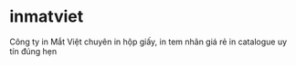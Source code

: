 # inmatviet
Công ty in Mắt Việt chuyên in hộp giấy, in tem nhãn giá rẻ in catalogue uy tín đúng hẹn
